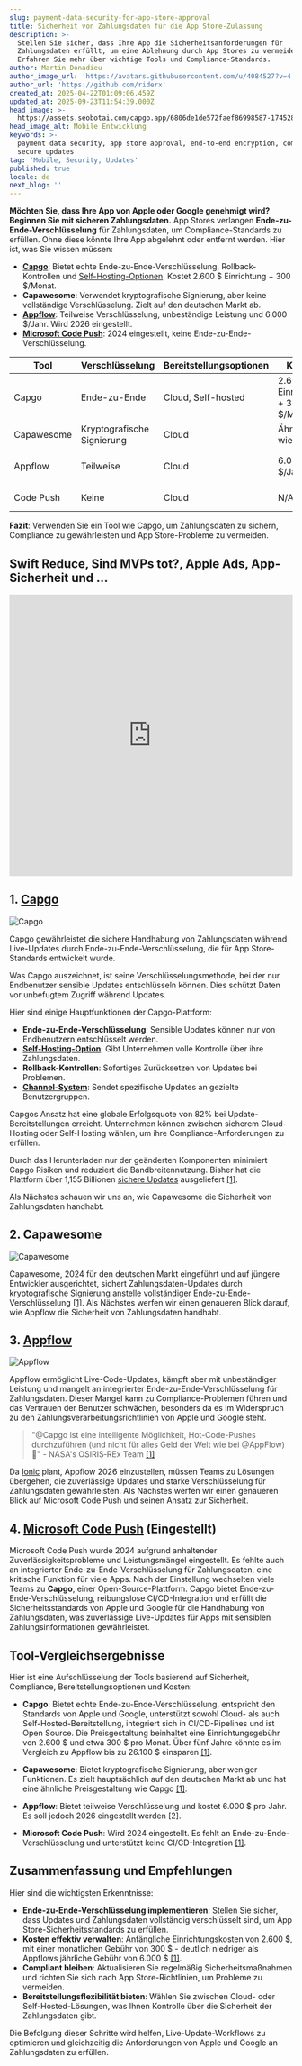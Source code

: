 ```yaml
---
slug: payment-data-security-for-app-store-approval
title: Sicherheit von Zahlungsdaten für die App Store-Zulassung
description: >-
  Stellen Sie sicher, dass Ihre App die Sicherheitsanforderungen für
  Zahlungsdaten erfüllt, um eine Ablehnung durch App Stores zu vermeiden.
  Erfahren Sie mehr über wichtige Tools und Compliance-Standards.
author: Martin Donadieu
author_image_url: 'https://avatars.githubusercontent.com/u/4084527?v=4'
author_url: 'https://github.com/riderx'
created_at: 2025-04-22T01:09:06.459Z
updated_at: 2025-09-23T11:54:39.000Z
head_image: >-
  https://assets.seobotai.com/capgo.app/6806de1de572faef86998587-1745284157740.jpg
head_image_alt: Mobile Entwicklung
keywords: >-
  payment data security, app store approval, end-to-end encryption, compliance,
  secure updates
tag: 'Mobile, Security, Updates'
published: true
locale: de
next_blog: ''
---
```

**Möchten Sie, dass Ihre App von Apple oder Google genehmigt wird? Beginnen Sie mit sicheren Zahlungsdaten.** App Stores verlangen **Ende-zu-Ende-Verschlüsselung** für Zahlungsdaten, um Compliance-Standards zu erfüllen. Ohne diese könnte Ihre App abgelehnt oder entfernt werden. Hier ist, was Sie wissen müssen:

-   **[Capgo](https://capgo.app/)**: Bietet echte Ende-zu-Ende-Verschlüsselung, Rollback-Kontrollen und [Self-Hosting-Optionen](https://capgo.app/blog/self-hosted-capgo/). Kostet 2.600 $ Einrichtung + 300 $/Monat.
-   **Capawesome**: Verwendet kryptografische Signierung, aber keine vollständige Verschlüsselung. Zielt auf den deutschen Markt ab.
-   **[Appflow](https://ionic.io/appflow/live-updates)**: Teilweise Verschlüsselung, unbeständige Leistung und 6.000 $/Jahr. Wird 2026 eingestellt.
-   **[Microsoft Code Push](https://www.reddit.com/r/reactnative/comments/1dsorxn/end_of_appcenter_x_codepush_for_2025_march/)**: 2024 eingestellt, keine Ende-zu-Ende-Verschlüsselung.

| **Tool** | **Verschlüsselung** | **Bereitstellungsoptionen** | **Kosten** | **Status** |
| --- | --- | --- | --- | --- |
| Capgo | Ende-zu-Ende | Cloud, Self-hosted | 2.600 $ Einrichtung + 300 $/Monat | Aktiv |
| Capawesome | Kryptografische Signierung | Cloud | Ähnlich wie Capgo | Aktiv |
| Appflow | Teilweise | Cloud | 6.000 $/Jahr | Wird 2026 eingestellt |
| Code Push | Keine | Cloud | N/A | 2024 eingestellt |

**Fazit**: Verwenden Sie ein Tool wie Capgo, um Zahlungsdaten zu sichern, Compliance zu gewährleisten und App Store-Probleme zu vermeiden.

## Swift Reduce, Sind MVPs tot?, Apple Ads, App-Sicherheit und ...

<iframe src="https://www.youtube.com/embed/FsVbZftrPTQ" title="YouTube video player" frameborder="0" allow="accelerometer; autoplay; clipboard-write; encrypted-media; gyroscope; picture-in-picture; web-share" referrerpolicy="strict-origin-when-cross-origin" style="width: 100%; height: 500px;" allowfullscreen></iframe>

## 1. [Capgo](https://capgo.app/)

![Capgo](https://assets.seobotai.com/capgo.app/6806de1de572faef86998587/3963f7973abbc5791f2fae6e45924907.jpg)

Capgo gewährleistet die sichere Handhabung von Zahlungsdaten während Live-Updates durch Ende-zu-Ende-Verschlüsselung, die für App Store-Standards entwickelt wurde.

Was Capgo auszeichnet, ist seine Verschlüsselungsmethode, bei der nur Endbenutzer sensible Updates entschlüsseln können. Dies schützt Daten vor unbefugtem Zugriff während Updates.

Hier sind einige Hauptfunktionen der Capgo-Plattform:

-   **Ende-zu-Ende-Verschlüsselung**: Sensible Updates können nur von Endbenutzern entschlüsselt werden.
-   **[Self-Hosting-Option](https://capgo.app/blog/self-hosted-capgo/)**: Gibt Unternehmen volle Kontrolle über ihre Zahlungsdaten.
-   **Rollback-Kontrollen**: Sofortiges Zurücksetzen von Updates bei Problemen.
-   **[Channel-System](https://capgo.app/docs/plugin/cloud-mode/channel-system/)**: Sendet spezifische Updates an gezielte Benutzergruppen.

Capgos Ansatz hat eine globale Erfolgsquote von 82% bei Update-Bereitstellungen erreicht. Unternehmen können zwischen sicherem Cloud-Hosting oder Self-Hosting wählen, um ihre Compliance-Anforderungen zu erfüllen.

Durch das Herunterladen nur der geänderten Komponenten minimiert Capgo Risiken und reduziert die Bandbreitennutzung. Bisher hat die Plattform über 1,155 Billionen [sichere Updates](https://capgo.app/docs/plugin/cloud-mode/hybrid-update/) ausgeliefert [\[1\]](https://capgo.app/).

Als Nächstes schauen wir uns an, wie Capawesome die Sicherheit von Zahlungsdaten handhabt.

## 2. Capawesome

![Capawesome](https://assets.seobotai.com/capgo.app/6806de1de572faef86998587/04d155e1ac5e3041660c0e8da59e2e54.jpg)

Capawesome, 2024 für den deutschen Markt eingeführt und auf jüngere Entwickler ausgerichtet, sichert Zahlungsdaten-Updates durch kryptografische Signierung anstelle vollständiger Ende-zu-Ende-Verschlüsselung [\[1\]](https://capgo.app/). Als Nächstes werfen wir einen genaueren Blick darauf, wie Appflow die Sicherheit von Zahlungsdaten handhabt.

## 3. [Appflow](https://ionic.io/appflow/live-updates)

![Appflow](https://assets.seobotai.com/capgo.app/6806de1de572faef86998587/f6bc7b408415ab449b606f457e137ee1.jpg)

Appflow ermöglicht Live-Code-Updates, kämpft aber mit unbeständiger Leistung und mangelt an integrierter Ende-zu-Ende-Verschlüsselung für Zahlungsdaten. Dieser Mangel kann zu Compliance-Problemen führen und das Vertrauen der Benutzer schwächen, besonders da es im Widerspruch zu den Zahlungsverarbeitungsrichtlinien von Apple und Google steht.

> "@Capgo ist eine intelligente Möglichkeit, Hot-Code-Pushes durchzuführen (und nicht für alles Geld der Welt wie bei @AppFlow) 🙂" - NASA's OSIRIS‑REx Team [\[1\]](https://capgo.app/)

Da [Ionic](https://ionicframework.com/) plant, Appflow 2026 einzustellen, müssen Teams zu Lösungen übergehen, die zuverlässige Updates und starke Verschlüsselung für Zahlungsdaten gewährleisten. Als Nächstes werfen wir einen genaueren Blick auf Microsoft Code Push und seinen Ansatz zur Sicherheit.

## 4. [Microsoft Code Push](https://www.reddit.com/r/reactnative/comments/1dsorxn/end_of_appcenter_x_codepush_for_2025_march/) (Eingestellt)

Microsoft Code Push wurde 2024 aufgrund anhaltender Zuverlässigkeitsprobleme und Leistungsmängel eingestellt. Es fehlte auch an integrierter Ende-zu-Ende-Verschlüsselung für Zahlungsdaten, eine kritische Funktion für viele Apps. Nach der Einstellung wechselten viele Teams zu **Capgo**, einer Open-Source-Plattform. Capgo bietet Ende-zu-Ende-Verschlüsselung, reibungslose CI/CD-Integration und erfüllt die Sicherheitsstandards von Apple und Google für die Handhabung von Zahlungsdaten, was zuverlässige Live-Updates für Apps mit sensiblen Zahlungsinformationen gewährleistet.

## Tool-Vergleichsergebnisse

Hier ist eine Aufschlüsselung der Tools basierend auf Sicherheit, Compliance, Bereitstellungsoptionen und Kosten:

-   **Capgo**: Bietet echte Ende-zu-Ende-Verschlüsselung, entspricht den Standards von Apple und Google, unterstützt sowohl Cloud- als auch Self-Hosted-Bereitstellung, integriert sich in CI/CD-Pipelines und ist Open Source. Die Preisgestaltung beinhaltet eine Einrichtungsgebühr von 2.600 $ und etwa 300 $ pro Monat. Über fünf Jahre könnte es im Vergleich zu Appflow bis zu 26.100 $ einsparen [\[1\]](https://capgo.app/).
    
-   **Capawesome**: Bietet kryptografische Signierung, aber weniger Funktionen. Es zielt hauptsächlich auf den deutschen Markt ab und hat eine ähnliche Preisgestaltung wie Capgo [\[1\]](https://capgo.app/).
    
-   **Appflow**: Bietet teilweise Verschlüsselung und kostet 6.000 $ pro Jahr. Es soll jedoch 2026 eingestellt werden \[2\].
    
-   **Microsoft Code Push**: Wird 2024 eingestellt. Es fehlt an Ende-zu-Ende-Verschlüsselung und unterstützt keine CI/CD-Integration [\[1\]](https://capgo.app/).
    

## Zusammenfassung und Empfehlungen

Hier sind die wichtigsten Erkenntnisse:

-   **Ende-zu-Ende-Verschlüsselung implementieren**: Stellen Sie sicher, dass Updates und Zahlungsdaten vollständig verschlüsselt sind, um App Store-Sicherheitsstandards zu erfüllen.
-   **Kosten effektiv verwalten**: Anfängliche Einrichtungskosten von 2.600 $, mit einer monatlichen Gebühr von 300 $ - deutlich niedriger als Appflows jährliche Gebühr von 6.000 $ [\[1\]](https://capgo.app/).
-   **Compliant bleiben**: Aktualisieren Sie regelmäßig Sicherheitsmaßnahmen und richten Sie sich nach App Store-Richtlinien, um Probleme zu vermeiden.
-   **Bereitstellungsflexibilität bieten**: Wählen Sie zwischen Cloud- oder Self-Hosted-Lösungen, was Ihnen Kontrolle über die Sicherheit der Zahlungsdaten gibt.

Die Befolgung dieser Schritte wird helfen, Live-Update-Workflows zu optimieren und gleichzeitig die Anforderungen von Apple und Google an Zahlungsdaten zu erfüllen.
